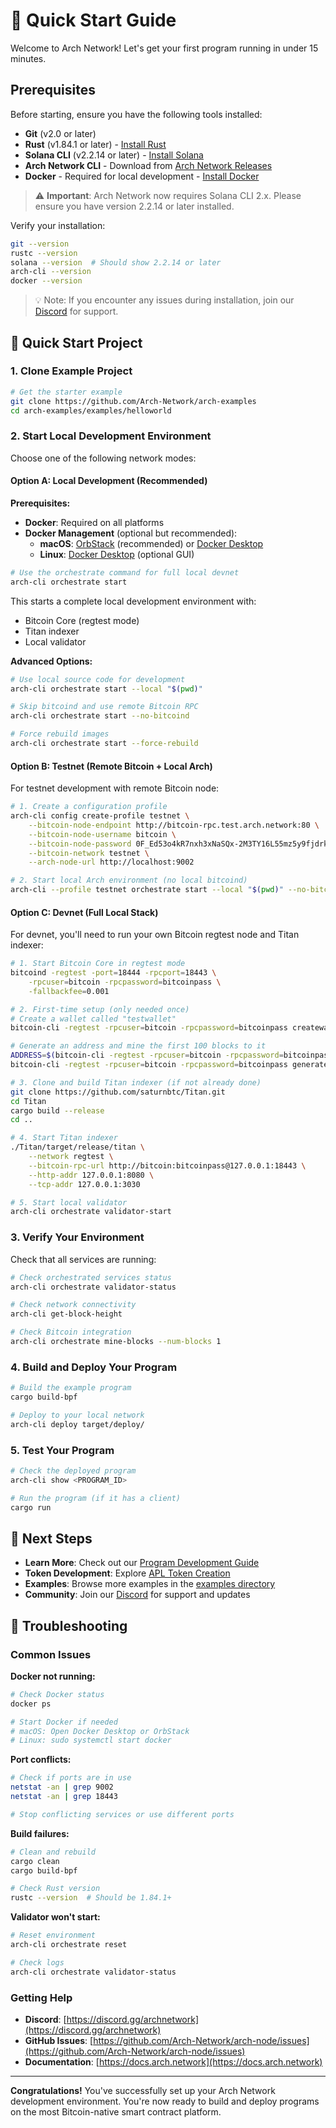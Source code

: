 # 🚀 Quick Start Guide

Welcome to Arch Network! Let's get your first program running in under 15 minutes.

## Prerequisites

Before starting, ensure you have the following tools installed:

- **Git** (v2.0 or later)
- **Rust** (v1.84.1 or later) - [Install Rust](https://rustup.rs/)
- **Solana CLI** (v2.2.14 or later) - [Install Solana](https://docs.solana.com/cli/install-solana-cli-tools)
- **Arch Network CLI** - Download from [Arch Network Releases](https://github.com/Arch-Network/arch-node/releases/latest)
- **Docker** - Required for local development - [Install Docker](https://docs.docker.com/engine/install/)

> ⚠️ **Important**: Arch Network now requires Solana CLI 2.x. Please ensure you have version 2.2.14 or later installed.

Verify your installation:
```bash
git --version
rustc --version
solana --version  # Should show 2.2.14 or later
arch-cli --version
docker --version
```

> 💡 Note: If you encounter any issues during installation, join our [Discord](https://discord.gg/archnetwork) for support.

## 🚀 Quick Start Project

### 1. Clone Example Project
```bash
# Get the starter example
git clone https://github.com/Arch-Network/arch-examples
cd arch-examples/examples/helloworld
```

### 2. Start Local Development Environment

Choose one of the following network modes:

#### Option A: Local Development (Recommended)
**Prerequisites:**
- **Docker**: Required on all platforms
- **Docker Management** (optional but recommended):
  - **macOS**: [OrbStack](https://orbstack.dev/) (recommended) or [Docker Desktop](https://www.docker.com/products/docker-desktop/)
  - **Linux**: [Docker Desktop](https://www.docker.com/products/docker-desktop/) (optional GUI)

```bash
# Use the orchestrate command for full local devnet
arch-cli orchestrate start
```

This starts a complete local development environment with:
- Bitcoin Core (regtest mode)
- Titan indexer
- Local validator

**Advanced Options:**
```bash
# Use local source code for development
arch-cli orchestrate start --local "$(pwd)"

# Skip bitcoind and use remote Bitcoin RPC
arch-cli orchestrate start --no-bitcoind

# Force rebuild images
arch-cli orchestrate start --force-rebuild
```

#### Option B: Testnet (Remote Bitcoin + Local Arch)
For testnet development with remote Bitcoin node:

```bash
# 1. Create a configuration profile
arch-cli config create-profile testnet \
    --bitcoin-node-endpoint http://bitcoin-rpc.test.arch.network:80 \
    --bitcoin-node-username bitcoin \
    --bitcoin-node-password 0F_Ed53o4kR7nxh3xNaSQx-2M3TY16L55mz5y9fjdrk \
    --bitcoin-network testnet \
    --arch-node-url http://localhost:9002

# 2. Start local Arch environment (no local bitcoind)
arch-cli --profile testnet orchestrate start --local "$(pwd)" --no-bitcoind
```

#### Option C: Devnet (Full Local Stack)
For devnet, you'll need to run your own Bitcoin regtest node and Titan indexer:

```bash
# 1. Start Bitcoin Core in regtest mode
bitcoind -regtest -port=18444 -rpcport=18443 \
    -rpcuser=bitcoin -rpcpassword=bitcoinpass \
    -fallbackfee=0.001

# 2. First-time setup (only needed once)
# Create a wallet called "testwallet"
bitcoin-cli -regtest -rpcuser=bitcoin -rpcpassword=bitcoinpass createwallet testwallet

# Generate an address and mine the first 100 blocks to it
ADDRESS=$(bitcoin-cli -regtest -rpcuser=bitcoin -rpcpassword=bitcoinpass getnewaddress)
bitcoin-cli -regtest -rpcuser=bitcoin -rpcpassword=bitcoinpass generatetoaddress 100 $ADDRESS

# 3. Clone and build Titan indexer (if not already done)
git clone https://github.com/saturnbtc/Titan.git
cd Titan
cargo build --release
cd ..

# 4. Start Titan indexer
./Titan/target/release/titan \
    --network regtest \
    --bitcoin-rpc-url http://bitcoin:bitcoinpass@127.0.0.1:18443 \
    --http-addr 127.0.0.1:8080 \
    --tcp-addr 127.0.0.1:3030

# 5. Start local validator
arch-cli orchestrate validator-start
```

### 3. Verify Your Environment

Check that all services are running:

```bash
# Check orchestrated services status
arch-cli orchestrate validator-status

# Check network connectivity
arch-cli get-block-height

# Check Bitcoin integration
arch-cli orchestrate mine-blocks --num-blocks 1
```

### 4. Build and Deploy Your Program

```bash
# Build the example program
cargo build-bpf

# Deploy to your local network
arch-cli deploy target/deploy/
```

### 5. Test Your Program

```bash
# Check the deployed program
arch-cli show <PROGRAM_ID>

# Run the program (if it has a client)
cargo run
```

## 🎯 Next Steps

- **Learn More**: Check out our [Program Development Guide](guides/writing-your-first-program.md)
- **Token Development**: Explore [APL Token Creation](guides/how-to-create-a-fungible-token.md)
- **Examples**: Browse more examples in the [examples directory](https://github.com/Arch-Network/arch-examples)
- **Community**: Join our [Discord](https://discord.gg/archnetwork) for support and updates

## 🔧 Troubleshooting

### Common Issues

**Docker not running:**
```bash
# Check Docker status
docker ps

# Start Docker if needed
# macOS: Open Docker Desktop or OrbStack
# Linux: sudo systemctl start docker
```

**Port conflicts:**
```bash
# Check if ports are in use
netstat -an | grep 9002
netstat -an | grep 18443

# Stop conflicting services or use different ports
```

**Build failures:**
```bash
# Clean and rebuild
cargo clean
cargo build-bpf

# Check Rust version
rustc --version  # Should be 1.84.1+
```

**Validator won't start:**
```bash
# Reset environment
arch-cli orchestrate reset

# Check logs
arch-cli orchestrate validator-status
```

### Getting Help

- **Discord**: [https://discord.gg/archnetwork](https://discord.gg/archnetwork)
- **GitHub Issues**: [https://github.com/Arch-Network/arch-node/issues](https://github.com/Arch-Network/arch-node/issues)
- **Documentation**: [https://docs.arch.network](https://docs.arch.network)

---

**Congratulations!** You've successfully set up your Arch Network development environment. You're now ready to build and deploy programs on the most Bitcoin-native smart contract platform.